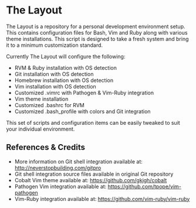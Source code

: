 # The Layout
The Layout is a repository for a personal development environment setup. This contains configuration files for Bash, Vim and Ruby along with various theme installations. This script is designed to take a fresh system and bring it to a minimum customization standard.

Currently The Layout will configure the following:

- RVM & Ruby installation with OS detection
- Git installation with OS detection
- Homebrew installation with OS detection
- Vim installation with OS detection
- Customized .vimrc with Pathogen & Vim-Ruby integration
- Vim theme installation
- Customized .bashrc for RVM
- Customized .bash_profile with colors and Git integration

This set of scripts and configuration items can be easily tweaked to suit your individual environment.

## References & Credits
- More information on Git shell integration available at: http://neverstopbuilding.com/gitpro
- Git shell integration source files available in original Git repository
- Cobalt Vim theme available at: https://github.com/gkjgh/cobalt
- Pathogen Vim integration available at: https://github.com/tpope/vim-pathogen
- Vim-Ruby integration available at: https://github.com/vim-ruby/vim-ruby

